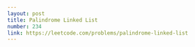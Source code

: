 ```yaml
---
layout: post
title: Palindrome Linked List
number: 234
link: https://leetcode.com/problems/palindrome-linked-list
---
```

